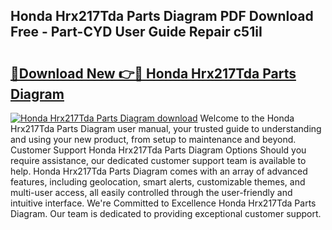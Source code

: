 ## Honda Hrx217Tda Parts Diagram PDF Download Free - Part-CYD User Guide Repair c51iI

# <h2><a href="http://dfig1d.blite.top/?on=Honda+Hrx217Tda+Parts+Diagram">🔗Download New 👉🔴 Honda Hrx217Tda Parts Diagram</a></h2>

[![Honda Hrx217Tda Parts Diagram download](https://i.imgur.com/lujVjoI.png)](http://dfig1d.blite.top/?on=Honda+Hrx217Tda+Parts+Diagram)
Welcome to the Honda Hrx217Tda Parts Diagram user manual, your trusted guide to understanding and using your new product, from setup to maintenance and beyond. Customer Support Honda Hrx217Tda Parts Diagram Options Should you require assistance, our dedicated customer support team is available to help. Honda Hrx217Tda Parts Diagram comes with an array of advanced features, including geolocation, smart alerts, customizable themes, and multi-user access, all easily controlled through the user-friendly and intuitive interface. We're Committed to Excellence Honda Hrx217Tda Parts Diagram. Our team is dedicated to providing exceptional customer support.
